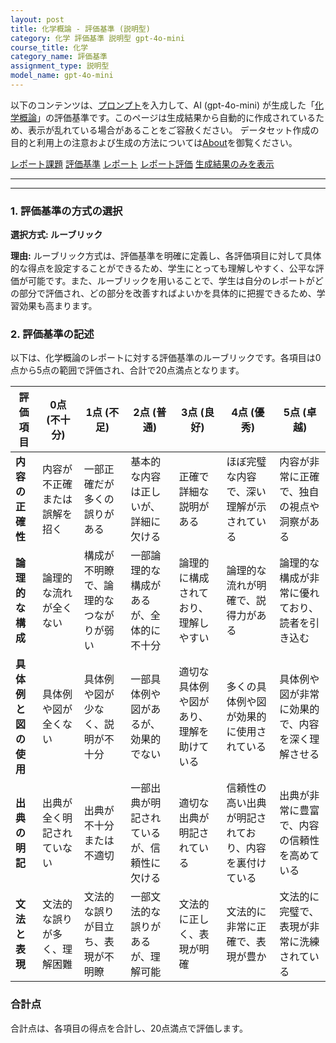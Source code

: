 ```yaml
---
layout: post
title: 化学概論 - 評価基準 (説明型)
category: 化学 評価基準 説明型 gpt-4o-mini
course_title: 化学
category_name: 評価基準
assignment_type: 説明型
model_name: gpt-4o-mini
---
```


以下のコンテンツは、[プロンプト](https://github.com/takedatoshiyuki/synthetic_assignments/tree/main/generated/化学/gpt-4o-mini/prompt_評価基準-説明型.md)を入力して、AI (gpt-4o-mini) が生成した「[化学概論](/contents/化学/)」の評価基準です。このページは生成結果から自動的に作成されているため、表示が乱れている場合があることをご容赦ください。
データセット作成の目的と利用上の注意および生成の方法については[About](/About)を御覧ください。

[レポート課題](../レポート課題-説明型)
[評価基準](../評価基準-説明型)
[レポート](../レポート-説明型)
[レポート評価](../レポート評価-説明型)
[生成結果のみを表示](https://github.com/takedatoshiyuki/synthetic_assignments/tree/main/generated/化学/gpt-4o-mini/評価基準-説明型.md)
  

***
***
  
### 1. 評価基準の方式の選択
**選択方式: ルーブリック**

**理由:**
ルーブリック方式は、評価基準を明確に定義し、各評価項目に対して具体的な得点を設定することができるため、学生にとっても理解しやすく、公平な評価が可能です。また、ルーブリックを用いることで、学生は自分のレポートがどの部分で評価され、どの部分を改善すればよいかを具体的に把握できるため、学習効果も高まります。

### 2. 評価基準の記述
以下は、化学概論のレポートに対する評価基準のルーブリックです。各項目は0点から5点の範囲で評価され、合計で20点満点となります。

| 評価項目                     | 0点 (不十分) | 1点 (不足) | 2点 (普通) | 3点 (良好) | 4点 (優秀) | 5点 (卓越) |
|------------------------------|---------------|-------------|-------------|-------------|-------------|-------------|
| **内容の正確性**            | 内容が不正確または誤解を招く | 一部正確だが多くの誤りがある | 基本的な内容は正しいが、詳細に欠ける | 正確で詳細な説明がある | ほぼ完璧な内容で、深い理解が示されている | 内容が非常に正確で、独自の視点や洞察がある |
| **論理的な構成**            | 論理的な流れが全くない | 構成が不明瞭で、論理的なつながりが弱い | 一部論理的な構成があるが、全体的に不十分 | 論理的に構成されており、理解しやすい | 論理的な流れが明確で、説得力がある | 論理的な構成が非常に優れており、読者を引き込む |
| **具体例と図の使用**        | 具体例や図が全くない | 具体例や図が少なく、説明が不十分 | 一部具体例や図があるが、効果的でない | 適切な具体例や図があり、理解を助けている | 多くの具体例や図が効果的に使用されている | 具体例や図が非常に効果的で、内容を深く理解させる |
| **出典の明記**              | 出典が全く明記されていない | 出典が不十分または不適切 | 一部出典が明記されているが、信頼性に欠ける | 適切な出典が明記されている | 信頼性の高い出典が明記されており、内容を裏付けている | 出典が非常に豊富で、内容の信頼性を高めている |
| **文法と表現**              | 文法的な誤りが多く、理解困難 | 文法的な誤りが目立ち、表現が不明瞭 | 一部文法的な誤りがあるが、理解可能 | 文法的に正しく、表現が明確 | 文法的に非常に正確で、表現が豊か | 文法的に完璧で、表現が非常に洗練されている |

### 合計点
合計点は、各項目の得点を合計し、20点満点で評価します。
